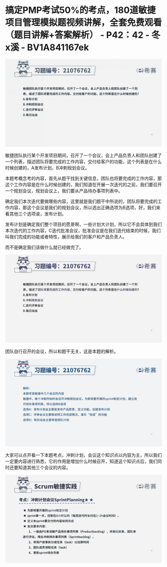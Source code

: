 # 搞定PMP考试50%的考点，180道敏捷项目管理模拟题视频讲解，全套免费观看（题目讲解+答案解析） - P42：42 - 冬x溪 - BV1A841167ek

![](img/5c20a404422e0a9574516d3584e11135_0.png)

敏捷团队执行某个开发项目期间，召开了一个会议，会上产品负责人和团队创建了一个列表，描述团队将要完成的工作内容，交付给客户的功能，这个列表是在什么时候创建的，A发布计划，B冲刺规划会议。

本题考概念考的内容，首先从题干找到关键信息，团队也将要完成的工作内容，那这个工作内容是在什么时候创建的，我们知道在开展一次迭代的之前，我们要召开一个规划会议，规划会议上，我们要从产品待办事项列表中。

确定我们本次迭代要做哪些内容，这里就是我们题干中所说的，团队将要完成的工作内容，那这个会议是我们的规划会议，所以选出正确选项为B选项，好，我们来看其他三个选项诶，发布计划。

发布计划是确定我们整个项目的愿景啊，一些计划大计划，所以它不会具体到我们本次迭代的工作内容，C迭代批准会议，批准会议是在我们迭代结束的时候，我们叫我们完成的功能或者特性，展示给我们的客户和产品负责人。

而不是确定我们该做什么就已经做完了。

![](img/5c20a404422e0a9574516d3584e11135_2.png)

团队自行召开的会议，所以和题干无关，这是本题的解析。

![](img/5c20a404422e0a9574516d3584e11135_4.png)

大家可以点开看一下本题考点，冲刺计划，会议这个知识点以内容为主，所以我们一定要内容进行熟悉，它的作用是增加什么时候召开，知道这个知识点后，我们同时还要知道其他三个会议的内容。



![](img/5c20a404422e0a9574516d3584e11135_6.png)